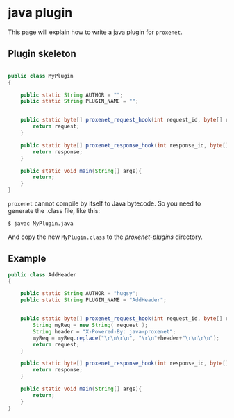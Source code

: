 # java plugin

This page will explain how to write a java plugin for `proxenet`.


## Plugin skeleton

```java

public class MyPlugin
{

    public static String AUTHOR = "";
    public static String PLUGIN_NAME = "";


    public static byte[] proxenet_request_hook(int request_id, byte[] request, String uri){
        return request;
    }

    public static byte[] proxenet_response_hook(int response_id, byte[] response, String uri){
        return response;
    }

    public static void main(String[] args){
        return;
    }
}
```

`proxenet` cannot compile by itself to Java bytecode. So you need to generate
the .class file, like this:
```bash
$ javac MyPlugin.java
```

And copy the new `MyPlugin.class` to the *proxenet-plugins* directory.


## Example

```java
public class AddHeader
{

    public static String AUTHOR = "hugsy";
    public static String PLUGIN_NAME = "AddHeader";


    public static byte[] proxenet_request_hook(int request_id, byte[] request, String uri){
        String myReq = new String( request );
        String header = "X-Powered-By: java-proxenet";
        myReq = myReq.replace("\r\n\r\n", "\r\n"+header+"\r\n\r\n");
        return request;
    }

    public static byte[] proxenet_response_hook(int response_id, byte[] response, String uri){
        return response;
    }

    public static void main(String[] args){
        return;
    }
}
```
